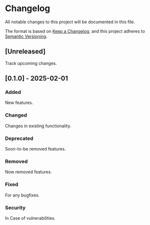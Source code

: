 # Changelog

All notable changes to this project will be documented in this file.

The format is based on [Keep a Changelog](https://keepachangelog.com/en/1.1.0/),
and this project adheres to [Semantic Versioning](https://semver.org/spec/v2.0.0.html).

## [Unreleased]

Track upcoming changes.

## [0.1.0] - 2025-02-01

### Added

New features.

### Changed

Changes in existing functionality.

### Deprecated

Soon-to-be removed features.

### Removed

Now removed features.

### Fixed

For any bugfixes.

### Security

In Case of vulnerabilities.

